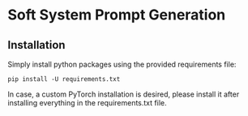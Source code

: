 # Soft System Prompt Generation

## Installation

Simply install python packages using the provided requirements file:
```
pip install -U requirements.txt
```

In case, a custom PyTorch installation is desired, please install it after installing everything in the requirements.txt file.


